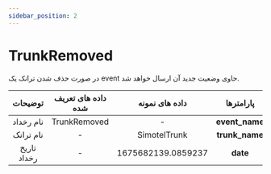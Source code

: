 ```yaml
---
sidebar_position: 2
---
```

# TrunkRemoved

در صورت حذف شدن ترانک یک event حاوی وضعیت جدید آن ارسال خواهد شد.

<div class="custom-table">

|      توضیحات      | داده های تعریف شده |       داده های نمونه       |  پارامترها |
|:-----------------:|:------------------:|:--------------------------:|:----------:|
| نام رخداد | TrunkRemoved | - | **event_name** |
| نام ترانک | - | SimotelTrunk | **trunk_name** |
| تاریخ رخداد | - | 1675682139.0859237 | **date** |

</div>